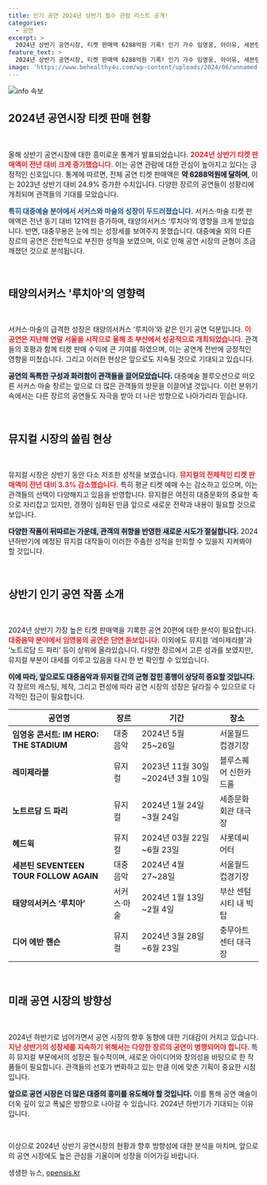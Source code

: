 ```yaml
---
title: 인기 공연 2024년 상반기 필수 관람 리스트 공개!
categories:
  - 공연
excerpt: >
  2024년 상반기 공연시장, 티켓 판매액 6288억원 기록! 인기 가수 임영웅, 아이유, 세븐틴이 이끌며 서커스 루치아가 큰 인기를 끌었지만 뮤지컬은 소폭 감소. 공연계의 향방이 궁금하다면 클릭!
feature_text: >
  2024년 상반기 공연시장, 티켓 판매액 6288억원 기록! 인기 가수 임영웅, 아이유, 세븐틴이 이끌며 서커스 루치아가 큰 인기를 끌었지만 뮤지컬은 소폭 감소. 공연계의 향방이 궁금하다면 클릭!
image: 'https://www.behealthy4u.com/wp-content/uploads/2024/06/unnamed-file.png'
---
```


<p><img src="https://www.behealthy4u.com/wp-content/uploads/2024/06/unnamed-file.png" alt="info 속보" /></p>

<h2 data-ke-size="size26">2024년 공연시장 티켓 판매 현황</h2>

<p data-ke-size="size16">&nbsp;</p> 

<p>올해 상반기 공연시장에 대한 흥미로운 통계가 발표되었습니다. <b><span style="color: #ee2323;">2024년 상반기 티켓 판매액이 전년 대비 크게 증가했습니다.</span></b> 이는 공연 관람에 대한 관심이 높아지고 있다는 긍정적인 신호입니다. 통계에 따르면, 전체 공연 티켓 판매액은 <b><span style="background-color: #21538527;">약 6288억원에 달하며</span></b>, 이는 2023년 상반기 대비 24.9% 증가한 수치입니다. 다양한 장르의 공연들이 성황리에 개최되며 관객들의 기대를 모았습니다.</p>

<p><b><span style="color: #1a5490;">특히 대중예술 분야에서 서커스와 마술의 성장이 두드러졌습니다.</span></b> 서커스·마술 티켓 판매액은 전년 동기 대비 121억원 증가하며, 태양의서커스 ‘루치아’의 영향을 크게 받았습니다. 반면, 대중무용은 눈에 띄는 성장세를 보여주지 못했습니다. 대중예술 외의 다른 장르의 공연은 전반적으로 부진한 성적을 보였으며, 이로 인해 공연 시장의 균형이 조금 깨졌던 것으로 분석됩니다.</p>

<p data-ke-size="size16">&nbsp;</p>

<h2 data-ke-size="size26">태양의서커스 '루치아'의 영향력</h2>

<p data-ke-size="size16">&nbsp;</p>

<p>서커스·마술의 급격한 성장은 태양의서커스 ‘루치아’와 같은 인기 공연 덕분입니다. <b><span style="color: #ee2323;">이 공연은 지난해 연말 서울을 시작으로 올해 초 부산에서 성공적으로 개최되었습니다.</span></b> 관객들의 호평과 함께 티켓 판매 수익에 큰 기여를 하였으며, 이는 공연계 전반에 긍정적인 영향을 미쳤습니다. 그리고 이러한 현상은 앞으로도 지속될 것으로 기대되고 있습니다.</p>

<p><b><span style="background-color: #21538527;">공연의 독특한 구성과 화려함이 관객들을 끌어모았습니다.</span></b> 대중예술 블루오션으로 떠오른 서커스·마술 장르는 앞으로 더 많은 관객들의 방문을 이끌어낼 것입니다. 이런 분위기 속에서는 다른 장르의 공연들도 자극을 받아 더 나은 방향으로 나아가리라 믿습니다.</p>

<p data-ke-size="size16">&nbsp;</p>

<h2 data-ke-size="size26">뮤지컬 시장의 쏠림 현상</h2>

<p data-ke-size="size16">&nbsp;</p>

<p>뮤지컬 시장은 상반기 동안 다소 저조한 성적을 보였습니다. <b><span style="color: #ee2323;">뮤지컬의 전체적인 티켓 판매액이 전년 대비 3.3% 감소했습니다.</span></b> 특히 평균 티켓 예매 수는 감소하고 있으며, 이는 관객들의 선택이 다양해지고 있음을 반영합니다. 뮤지컬은 여전히 대중문화의 중요한 축으로 자리잡고 있지만, 경쟁이 심화된 만큼 앞으로 새로운 전략과 내용이 필요할 것으로 보입니다.</p>

<p><b><span style="background-color: #21538527;">다양한 작품이 뒤따르는 가운데, 관객의 취향을 반영한 새로운 시도가 절실합니다.</span></b> 2024년하반기에 예정된 뮤지컬 대작들이 이러한 주춤한 성적을 만회할 수 있을지 지켜봐야 할 것입니다. </p>

<p data-ke-size="size16">&nbsp;</p>

<h2 data-ke-size="size26">상반기 인기 공연 작품 소개</h2>

<p data-ke-size="size16">&nbsp;</p>

<p>2024년 상반기 가장 높은 티켓 판매액을 기록한 공연 20편에 대한 분석이 필요합니다. <b><span style="color: #ee2323;">대중음악 분야에서 임영웅의 공연은 단연 돋보입니다.</span></b> 이외에도 뮤지컬 ‘레미제라블’과 ‘노트르담 드 파리’ 등이 상위에 올라있습니다. 다양한 장르에서 고른 성과를 보였지만, 뮤지컬 부분이 대세를 이루고 있음을 다시 한 번 확인할 수 있었습니다.</p>

<p><b><span style="background-color: #21538527;">이에 따라, 앞으로도 대중음악과 뮤지컬 간의 균형 잡힌 흥행이 상당히 중요할 것입니다.</span></b> 각 장르의 캐스팅, 제작, 그리고 편성에 따라 공연 시장의 성장은 달라질 수 있으므로 다각적인 접근이 필요합니다.</p>

<table style="width: 100%;">
    <thead>
        <tr>
            <th>공연명</th>
            <th>장르</th>
            <th>기간</th>
            <th>장소</th>
        </tr>
    </thead>
    <tbody>
        <tr>
            <td><b>임영웅 콘서트: IM HERO: THE STADIUM</b></td>
            <td>대중음악</td>
            <td>2024년 5월 25~26일</td>
            <td>서울월드컵경기장</td>
        </tr>
        <tr>
            <td><b>레미제라블</b></td>
            <td>뮤지컬</td>
            <td>2023년 11월 30일~2024년 3월 10일</td>
            <td>블루스퀘어 신한카드홀</td>
        </tr>
        <tr>
            <td><b>노트르담 드 파리</b></td>
            <td>뮤지컬</td>
            <td>2024년 1월 24일~3월 24일</td>
            <td>세종문화회관 대극장</td>
        </tr>
        <tr>
            <td><b>헤드윅</b></td>
            <td>뮤지컬</td>
            <td>2024년 03월 22일~6월 23일</td>
            <td>샤롯데씨어터</td>
        </tr>
        <tr>
            <td><b>세븐틴 SEVENTEEN TOUR FOLLOW AGAIN</b></td>
            <td>대중음악</td>
            <td>2024년 4월 27~28일</td>
            <td>서울월드컵경기장</td>
        </tr>
        <tr>
            <td><b>태양의서커스 ‘루치아’</b></td>
            <td>서커스·마술</td>
            <td>2024년 1월 13일~2월 4일</td>
            <td>부산 센텀시티 내 빅탑</td>
        </tr>
        <tr>
            <td><b>디어 에반 핸슨</b></td>
            <td>뮤지컬</td>
            <td>2024년 3월 28일~6월 23일</td>
            <td>충무아트센터 대극장</td>
        </tr>
    </tbody>
</table>

<p data-ke-size="size16">&nbsp;</p>

<h2 data-ke-size="size26">미래 공연 시장의 방향성</h2>

<p data-ke-size="size16">&nbsp;</p> 

<p>2024년 하반기로 넘어가면서 공연 시장의 향후 동향에 대한 기대감이 커지고 있습니다. <b><span style="color: #ee2323;">지난 상반기의 성장세를 지속하기 위해서는 다양한 장르의 공연이 병행되어야 합니다.</span></b> 특히 뮤지컬 부문에서의 성장은 필수적이며, 새로운 아이디어와 창의성을 바탕으로 한 작품들이 필요합니다. 관객들의 선호가 변화하고 있는 만큼 이에 맞춘 기획이 중요한 시점입니다.</p>

<p><b><span style="background-color: #21538527;">앞으로 공연 시장은 더 많은 대중의 흥미를 유도해야 할 것입니다.</span></b> 이를 통해 공연 예술이 더욱 깊이 있고 폭넓은 방향으로 나아갈 수 있습니다. 2024년 하반기가 기대되는 이유입니다. </p>

<p data-ke-size="size16">&nbsp;</p> 

<p>이상으로 2024년 상반기 공연시장의 현황과 향후 방향성에 대한 분석을 마치며, 앞으로의 공연 시장에도 높은 관심을 기울이며 성장을 이어가길 바랍니다.</p>
생생한 뉴스, <a href="https://opensis.kr" rel="dofollow">opensis.kr</a>


